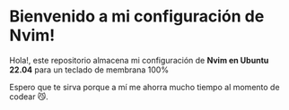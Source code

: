 # Bienvenido a mi configuración de Nvim!

Hola!, este repositorio almacena mi configuración de **Nvim en Ubuntu 22.04** para un teclado de membrana 100%

Espero que te sirva porque a mí me ahorra mucho tiempo al momento de codear 😼.

